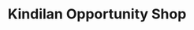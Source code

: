 ---
title: "Kindilan Opportunity Shop"
url: /mont-albert/kindilan-opportunity-shop/
shop: Gebrauchtwaren
---